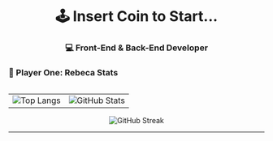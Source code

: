 <!-- ASCII ART / PIXEL VIBE -->
<h1 align="center">🕹️ Insert Coin to Start...</h1>
<h3 align="center">💻 Front-End & Back-End Developer</h3>

<!-- SOBRE MIM -->
### 👾 Player One: Rebeca Stats

<div style="display: flex; gap: 20px; flex-wrap: wrap;">
  <!-- Quadro 1: Most Used Languages -->
  <div style="flex: 1; min-width: 300px;">
    <table border="0" cellspacing="0" cellpadding="0" align="center">
      <tr>
        <td>
          <img src="https://github-readme-stats.vercel.app/api/top-langs/?username=Tempus-rebeca&layout=compact&theme=blue_navy" alt="Top Langs" />
        </td>
        <td>
          <img src="https://github-readme-stats.vercel.app/api?username=Tempus-rebeca&show_icons=true&theme=blue_navy&hide_title=true" alt="GitHub Stats" />
        </td>
      </tr>
    </table>
    <div align="center">
      <img src="https://streak-stats.demolab.com?user=Tempus-rebeca&theme=blue_navy" alt="GitHub Streak" />
    </div>
  </div>
</div>

--- 
